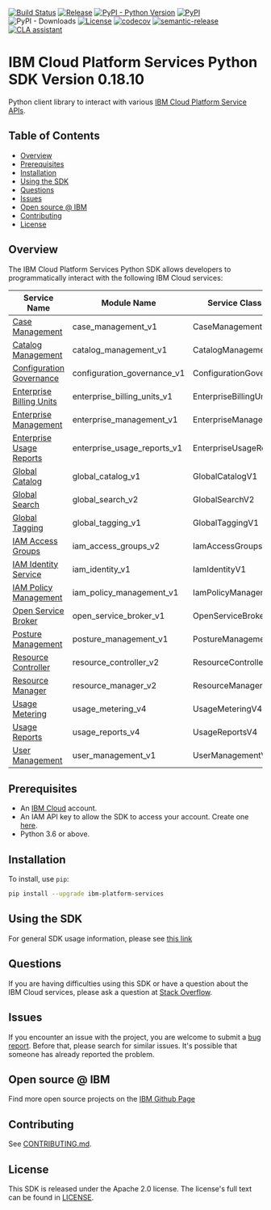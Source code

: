 [![Build Status](https://travis-ci.com/IBM/platform-services-python-sdk.svg?branch=main)](https://travis-ci.com/IBM/platform-services-python-sdk)
[![Release](https://img.shields.io/github/v/release/IBM/platform-services-python-sdk)](https://github.com/IBM/platform-services-python-sdk/releases/latest)
[![PyPI - Python Version](https://img.shields.io/pypi/pyversions/ibm-platform-services)](https://pypi.org/project/ibm-platform-services/)
[![PyPI](https://img.shields.io/pypi/v/ibm-platform-services)](https://pypi.org/project/ibm-platform-services/)
![PyPI - Downloads](https://img.shields.io/pypi/dm/ibm-platform-services)
[![License](https://img.shields.io/badge/License-Apache%202.0-blue.svg)](https://opensource.org/licenses/Apache-2.0)
[![codecov](https://codecov.io/gh/IBM/platform-services-python-sdk/branch/main/graph/badge.svg)](https://codecov.io/gh/IBM/platform-services-python-sdk)
[![semantic-release](https://img.shields.io/badge/%20%20%F0%9F%93%A6%F0%9F%9A%80-semantic--release-e10079.svg)](https://github.com/semantic-release/semantic-release)
[![CLA assistant](https://cla-assistant.io/readme/badge/IBM/platform-services-python-sdk)](https://cla-assistant.io/IBM/platform-services-python-sdk)


# IBM Cloud Platform Services Python SDK Version 0.18.10

Python client library to interact with various 
[IBM Cloud Platform Service APIs](https://cloud.ibm.com/docs?tab=api-docs&category=platform_services).

## Table of Contents

<!--
  The TOC below is generated using the `markdown-toc` node package.

      https://github.com/jonschlinkert/markdown-toc

  You should regenerate the TOC after making changes to this file.

      npx markdown-toc -i README.md
  -->

<!-- toc -->

- [Overview](#overview)
- [Prerequisites](#prerequisites)
- [Installation](#installation)
- [Using the SDK](#using-the-sdk)
- [Questions](#questions)
- [Issues](#issues)
- [Open source @ IBM](#open-source--ibm)
- [Contributing](#contributing)
- [License](#license)

<!-- tocstop -->

## Overview

The IBM Cloud Platform Services Python SDK allows developers to programmatically interact with the following 
IBM Cloud services:

Service Name | Module Name | Service Class Name
--- | --- | ---
[Case Management](https://cloud.ibm.com/apidocs/case-management) | case_management_v1 | CaseManagementV1
[Catalog Management](https://cloud.ibm.com/apidocs/resource-catalog/private-catalog) | catalog_management_v1 | CatalogManagementV1
[Configuration Governance](https://cloud.ibm.com/apidocs/security-compliance/config) | configuration_governance_v1 | ConfigurationGovernanceV1
[Enterprise Billing Units](https://cloud.ibm.com/apidocs/enterprise-apis/billing-unit) | enterprise_billing_units_v1 | EnterpriseBillingUnitsV1
[Enterprise Management](https://cloud.ibm.com/apidocs/enterprise-apis/enterprise) | enterprise_management_v1 | EnterpriseManagementV1
[Enterprise Usage Reports](https://cloud.ibm.com/apidocs/enterprise-apis/resource-usage-reports) | enterprise_usage_reports_v1 | EnterpriseUsageReportsV1
[Global Catalog](https://cloud.ibm.com/apidocs/resource-catalog/global-catalog) | global_catalog_v1 | GlobalCatalogV1
[Global Search](https://cloud.ibm.com/apidocs/search) | global_search_v2 | GlobalSearchV2
[Global Tagging](https://cloud.ibm.com/apidocs/tagging) | global_tagging_v1 | GlobalTaggingV1
[IAM Access Groups](https://cloud.ibm.com/apidocs/iam-access-groups) | iam_access_groups_v2 | IamAccessGroupsV2
[IAM Identity Service](https://cloud.ibm.com/apidocs/iam-identity-token-api) | iam_identity_v1 | IamIdentityV1
[IAM Policy Management](https://cloud.ibm.com/apidocs/iam-policy-management) | iam_policy_management_v1 | IamPolicyManagementV1
[Open Service Broker](https://cloud.ibm.com/apidocs/resource-controller/ibm-cloud-osb-api) | open_service_broker_v1 | OpenServiceBrokerV1
[Posture Management](https://cloud.ibm.com/apidocs/security-compliance/posture) | posture_management_v1 | PostureManagementV1
[Resource Controller](https://cloud.ibm.com/apidocs/resource-controller/resource-controller) | resource_controller_v2 | ResourceControllerV2
[Resource Manager](https://cloud.ibm.com/apidocs/resource-controller/resource-manager) | resource_manager_v2 | ResourceManagerV2
[Usage Metering](https://cloud.ibm.com/apidocs/usage-metering) | usage_metering_v4 | UsageMeteringV4
[Usage Reports](https://cloud.ibm.com/apidocs/metering-reporting) | usage_reports_v4 | UsageReportsV4
[User Management](https://cloud.ibm.com/apidocs/user-management) | user_management_v1 | UserManagementV1

## Prerequisites

[ibm-cloud-onboarding]: https://cloud.ibm.com/registration

* An [IBM Cloud][ibm-cloud-onboarding] account.
* An IAM API key to allow the SDK to access your account. Create one [here](https://cloud.ibm.com/iam/apikeys).
* Python 3.6 or above.

## Installation

To install, use `pip`:

```bash
pip install --upgrade ibm-platform-services
```

## Using the SDK
For general SDK usage information, please see [this link](https://github.com/IBM/ibm-cloud-sdk-common/blob/main/README.md)

## Questions
If you are having difficulties using this SDK or have a question about the IBM Cloud services,
please ask a question at
[Stack Overflow](http://stackoverflow.com/questions/ask?tags=ibm-cloud).

## Issues
If you encounter an issue with the project, you are welcome to submit a
[bug report](https://github.com/IBM/platform-services-python-sdk/issues).
Before that, please search for similar issues. It's possible that someone has already reported the problem.

## Open source @ IBM
Find more open source projects on the [IBM Github Page](http://ibm.github.io/)

## Contributing
See [CONTRIBUTING.md](https://github.com/IBM/platform-services-python-sdk/blob/main/CONTRIBUTING.md).

## License

This SDK is released under the Apache 2.0 license.
The license's full text can be found in [LICENSE](https://github.com/IBM/platform-services-python-sdk/blob/main/LICENSE).
